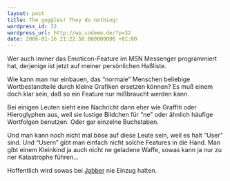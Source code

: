 ```yaml
---
layout: post
title: The goggles! They do nothing!
wordpress_id: 32
wordpress_url: http://wp.codemo.de/?p=32
date: 2006-01-16 21:22:50.000000000 +01:00
---
```

Wer auch immer das Emoticon-Feature im MSN Messenger programmiert hat, derjenige ist jetzt auf meiner persönlichen Haßliste.

Wie kann man nur einbauen, das &#8220;normale&#8221; Menschen beliebige Wortbestandteile durch kleine Grafiken ersetzen können? Es muß einem doch klar sein, daß so ein Feature nur mißbraucht werden kann.

Bei einigen Leuten sieht eine Nachricht dann eher wie Graffiti oder Hieroglyphen aus, weil sie lustige Bildchen für &#8220;ne&#8221; oder ähnlich häufige Wortfolgen benutzen. Oder gar einzelne Buchstaben.

Und man kann noch nicht mal böse auf diese Leute sein, weil es halt &#8220;User&#8221; sind. Und &#8220;Usern&#8221; gibt man einfach nicht solche Features in die Hand. Man gibt einem Kleinkind ja auch nicht ne geladene Waffe, sowas kann ja nur zu ner Katastrophe führen&#8230;

Hoffentlich wird sowas bei [Jabber](http://www.jabber.org) nie Einzug halten.
